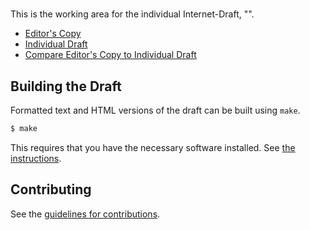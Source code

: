 # 

This is the working area for the individual Internet-Draft, "".

* [Editor's Copy](https://fno2010.github.io/alto-multipart/#go.draft-tbd-alto-multipart.html)
* [Individual Draft](https://tools.ietf.org/html/draft-tbd-alto-multipart)
* [Compare Editor's Copy to Individual Draft](https://fno2010.github.io/alto-multipart/#go.draft-tbd-alto-multipart.diff)

## Building the Draft

Formatted text and HTML versions of the draft can be built using `make`.

```sh
$ make
```

This requires that you have the necessary software installed.  See
[the instructions](https://github.com/martinthomson/i-d-template/blob/master/doc/SETUP.md).


## Contributing

See the
[guidelines for contributions](https://github.com/fno2010/alto-multipart/blob/master/CONTRIBUTING.md).
